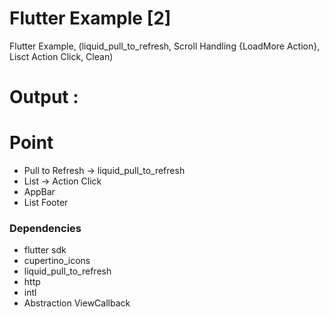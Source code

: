 # Flutter Example [2]
Flutter Example, (liquid_pull_to_refresh, Scroll Handling {LoadMore Action}, Lisct Action Click, Clean)


# Output : 
 
 
 
# Point
- Pull to Refresh -> liquid_pull_to_refresh
- List -> Action Click
- AppBar
- List Footer 

 
### Dependencies
- flutter sdk
- cupertino_icons
- liquid_pull_to_refresh
- http
- intl
- Abstraction ViewCallback 
 
